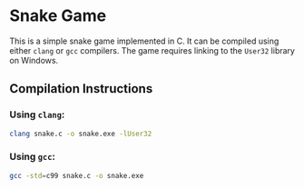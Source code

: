 # Snake Game

This is a simple snake game implemented in C. It can be compiled using either `clang` or `gcc` compilers. The game requires linking to the `User32` library on Windows.

## Compilation Instructions

### Using `clang`:
```bash
clang snake.c -o snake.exe -lUser32
```
### Using `gcc`:
```bash
gcc -std=c99 snake.c -o snake.exe
```
